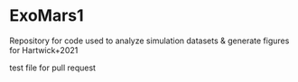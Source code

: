 # ExoMars1
Repository for code used to analyze simulation datasets &amp; generate figures for Hartwick+2021

test file for pull request
